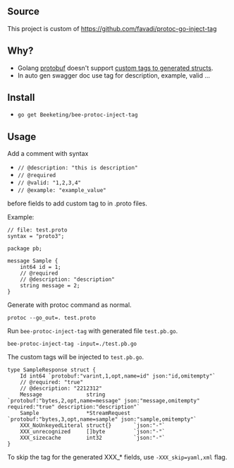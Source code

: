 ## Source
This project is custom of https://github.com/favadi/protoc-go-inject-tag

## Why?

- Golang [protobuf](https://github.com/golang/protobuf) doesn't support
[custom tags to generated structs](https://github.com/golang/protobuf/issues/52).
- In auto gen swagger doc use tag for description, example, valid ...

## Install
*  `go get Beeketing/bee-protoc-inject-tag`

## Usage

Add a comment with syntax 
- `// @description: "this is description"`
- `// @required`
- `// @valid: "1,2,3,4"`
- `// @example: "example_value"`


before fields to add custom tag to in .proto files.

Example:

```
// file: test.proto
syntax = "proto3";

package pb;

message Sample {
    int64 id = 1;
    // @required
    // @description: "description"
    string message = 2;
}
```

Generate with protoc command as normal.

```
protoc --go_out=. test.proto
```

Run `bee-protoc-inject-tag` with generated file `test.pb.go`.

```
bee-protoc-inject-tag -input=./test.pb.go
```

The custom tags will be injected to `test.pb.go`.

```
type SampleResponse struct {
	Id int64 `protobuf:"varint,1,opt,name=id" json:"id,omitempty"`
	// @required: "true"
	// @description: "2212312"
	Message              string         `protobuf:"bytes,2,opt,name=message" json:"message,omitempty" required:"true" description:"description"`
	Sample               *StreamRequest `protobuf:"bytes,3,opt,name=sample" json:"sample,omitempty"`
	XXX_NoUnkeyedLiteral struct{}       `json:"-"`
	XXX_unrecognized     []byte         `json:"-"`
	XXX_sizecache        int32          `json:"-"`
}
```

To skip the tag for the generated XXX_* fields, use `-XXX_skip=yaml,xml` flag.
